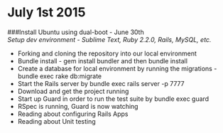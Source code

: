 # July 1st 2015

###Install Ubuntu using dual-boot - June 30th <br/>
*Setup dev environment - Sublime Text, Ruby 2.2.0, Rails, MySQL, etc.*
* Forking and cloning the repository into our local environment
* Bundle install - gem install bundler and then bundle install
* Create a database for local environment by running the migrations - bundle exec rake db:migrate
* Start the Rails server by bundle exec rails server -p 7777
* Download and get the project running
* Start up Guard in order to run the test suite by bundle exec guard
* RSpec is running, Guard is now watching
* Reading about configuring Rails Apps
* Reading about Unit testing
